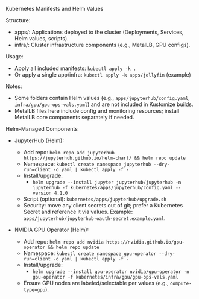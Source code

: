 Kubernetes Manifests and Helm Values

Structure:
- apps/: Applications deployed to the cluster (Deployments, Services, Helm values, scripts).
- infra/: Cluster infrastructure components (e.g., MetalLB, GPU configs).

Usage:
- Apply all included manifests: `kubectl apply -k .`
- Or apply a single app/infra: `kubectl apply -k apps/jellyfin` (example)

Notes:
- Some folders contain Helm values (e.g., `apps/jupyterhub/config.yaml`, `infra/gpu/gpu-ops-vals.yaml`) and are not included in Kustomize builds.
- MetalLB files here include config and monitoring resources; install MetalLB core components separately if needed.

Helm-Managed Components
- JupyterHub (Helm):
  - Add repo: `helm repo add jupyterhub https://jupyterhub.github.io/helm-chart/ && helm repo update`
  - Namespace: `kubectl create namespace jupyterhub --dry-run=client -o yaml | kubectl apply -f -`
  - Install/upgrade:
    - `helm upgrade --install jupyter jupyterhub/jupyterhub -n jupyterhub -f kubernetes/apps/jupyterhub/config.yaml --version 4.1.0`
  - Script (optional): `kubernetes/apps/jupyterhub/upgrade.sh`
  - Security: move any client secrets out of git; prefer a Kubernetes Secret and reference it via values. Example: `apps/jupyterhub/jupyterhub-oauth-secret.example.yaml`.

- NVIDIA GPU Operator (Helm):
  - Add repo: `helm repo add nvidia https://nvidia.github.io/gpu-operator && helm repo update`
  - Namespace: `kubectl create namespace gpu-operator --dry-run=client -o yaml | kubectl apply -f -`
  - Install/upgrade:
    - `helm upgrade --install gpu-operator nvidia/gpu-operator -n gpu-operator -f kubernetes/infra/gpu/gpu-ops-vals.yaml`
  - Ensure GPU nodes are labeled/selectable per values (e.g., `compute-type=gpu`).
